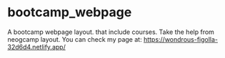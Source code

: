 # bootcamp_webpage
A bootcamp webpage layout. that include courses. Take the help from neogcamp layout.
You can check my page at:  https://wondrous-figolla-32d6d4.netlify.app/
